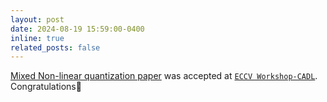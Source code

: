 ```yaml
---
layout: post
date: 2024-08-19 15:59:00-0400
inline: true
related_posts: false
---
```

<a href="https://arxiv.org/abs/2407.18437">Mixed Non-linear quantization paper</a> was accepted at <a href="https://sites.google.com/nvidia.com/cadl2024/program">`ECCV Workshop-CADL`</a>. Congratulations:tada:

